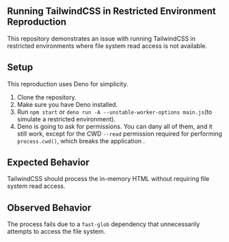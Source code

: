 ## Running TailwindCSS in Restricted Environment Reproduction

This repository demonstrates an issue with running TailwindCSS in restricted environments where file system read access is not available.

## Setup

This reproduction uses Deno for simplicity.

1. Clone the repository.
2. Make sure you have Deno installed.
3. Run `npm start` or `deno run -A --unstable-worker-options main.js`(to simulate a restricted environment).
4. Deno is going to ask for permissions. You can dany all of them, and it still work, except for the CWD `--read` permission required for performing `process.cwd()`, which breaks the application .

## Expected Behavior

TailwindCSS should process the in-memory HTML without requiring file system read access.

## Observed Behavior

The process fails due to a `fast-glob` dependency that unnecessarily attempts to access the file system.
